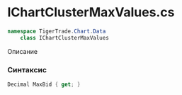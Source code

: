 
# IChartClusterMaxValues.cs
```csharp
namespace TigerTrade.Chart.Data  
    class IChartClusterMaxValues
```

Описание

### Синтаксис
```csharp
Decimal MaxBid { get; }
```
